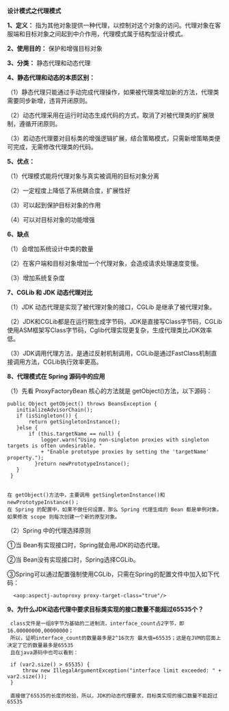 **设计模式之代理模式**

**1、定义：**
指为其他对象提供一种代理，以控制对这个对象的访问。代理对象在客服端和目标对象之间起到中介作用，代理模式属于结构型设计模式。

**2、使用目的：**
保护和增强目标对象

**3、分类：**
静态代理和动态代理

**4、静态代理和动态的本质区别：**

（1）静态代理只能通过手动完成代理操作，如果被代理类增加新的方法，代理类需要同步新增，违背开闭原则。

（2）动态代理采用在运行时动态生成代码的方式，取消了对被代理类的扩展限制，遵循开闭原则。

（3）若动态代理要对目标类的增强逻辑扩展，结合策略模式，只需新增策略类便可完成，无需修改代理类的代码。

**5、优点：**

（1）代理模式能将代理对象与真实被调用的目标对象分离

（2）一定程度上降低了系统耦合度，扩展性好

（3）可以起到保护目标对象的作用

（4）可以对目标对象的功能增强

**6、缺点**

（1）会增加系统设计中类的数量

（2）在客户端和目标对象增加一个代理对象，会造成请求处理速度变慢。

（3）增加系统复杂度

**7、CGLib 和 JDK 动态代理对比**

（1）JDK 动态代理是实现了被代理对象的接口，CGLib 是继承了被代理对象。

（2）JDK和CGLib都是在运行期生成字节码，JDK是直接写Class字节码，CGLib使用ASM框架写Class字节码，Cglib代理实现更复杂，生成代理类比JDK效率低。

（3）JDK调用代理方法，是通过反射机制调用，CGLib是通过FastClass机制直接调用方法，CGLib执行效率更高。

**8、代理模式在 Spring 源码中的应用**

（1）先看 ProxyFactoryBean 核心的方法就是 getObject()方法，以下源码：
 ````
 public Object getObject() throws BeansException {   
    initializeAdvisorChain();  
    if (isSingleton()) {
        return getSingletonInstance(); 
    }else { 
        if (this.targetName == null) { 
            logger.warn("Using non-singleton proxies with singleton targets is often undesirable. " 
            + "Enable prototype proxies by setting the 'targetName' property."); 
          }return newPrototypeInstance(); 
    } 
  }  
  
  
 在 getObject()方法中，主要调用 getSingletonInstance()和 newPrototypeInstance()； 
 在 Spring 的配置中，如果不做任何设置，那么 Spring 代理生成的 Bean 都是单例对象。 
 如果修改 scope 则每次创建一个新的原型对象。
 
  ````

（2）Spring 中的代理选择原则

①当 Bean有实现接口时，Spring就会用JDK的动态代理。

②当 Bean没有实现接口时，Spring选择CGLib。

③Spring可以通过配置强制使用CGLib，只需在Spring的配置文件中加入如下代码：

````
  <aop:aspectj-autoproxy proxy-target-class="true"/>
````

 **9、为什么JDK动态代理中要求目标类实现的接口数量不能超过65535个？**
 
 ````
  class文件是一组8字节为基础的二进制流，interface_count占2字节，即16.00000000,00000000；
  所以，证明interface_count的数量最多是2^16次方 最大值=65535；这是在JVM的层面上决定了它的数量最多是65535
  且在java源码中也可以看到：
  
  if (var2.size() > 65535) {
      throw new IllegalArgumentException("interface limit exceeded: " + var2.size());
  }
  
  直接做了65535的长度的校验，所以，JDK的动态代理要求，目标类实现的接口数量不能超过65535
  
 ````
 














